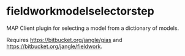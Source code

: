 fieldworkmodelselectorstep
========================

MAP Client plugin for selecting a model from a dictionary of models.

Requires https://bitbucket.org/jangle/gias and https://bitbucket.org/jangle/fieldwork.
